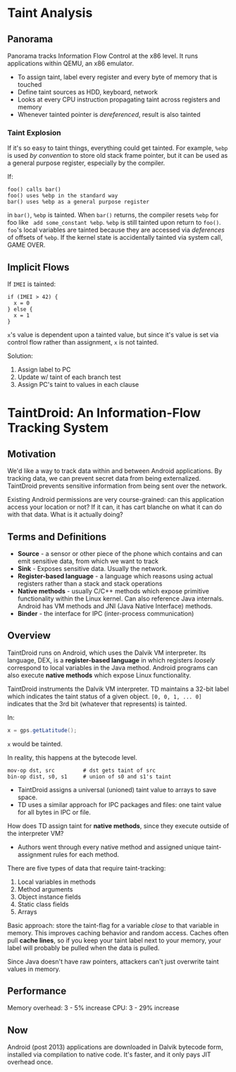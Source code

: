 # Taint Analysis

## Panorama
Panorama tracks Information Flow Control at the x86 level. It runs applications within QEMU, an x86 emulator. 
* To assign taint, label every register and every byte of memory that is touched
* Define taint sources as HDD, keyboard, network
* Looks at every CPU instruction propagating taint across registers and memory
* Whenever tainted pointer is *dereferenced*, result is also tainted

### Taint Explosion
If it's so easy to taint things, everything could get tainted. For example, `%ebp` is used *by convention* to store old stack frame pointer, but it can be used as a general purpose register, especially by the compiler. 

If:
```
foo() calls bar()
foo() uses %ebp in the standard way
bar() uses %ebp as a general purpose register
```

in `bar()`, `%ebp` is tainted. When `bar()` returns, the compiler resets `%ebp` for foo like ` add some_constant %ebp`. `%ebp` is still tainted upon return to `foo()`. `foo`'s local variables are tainted because they are accessed via *deferences* of offsets of `%ebp`. If the kernel state is accidentally tainted via system call, GAME OVER.

## Implicit Flows
If `IMEI` is tainted:

```
if (IMEI > 42) {
  x = 0
} else {
  x = 1
}
```
`x`'s value is dependent upon a tainted value, but since it's value is set via control flow rather than assignment, `x` is not tainted. 

Solution:

1. Assign label to PC
1. Update w/ taint of each branch test
1. Assign PC's taint to values in each clause

# TaintDroid: An Information-Flow Tracking System

## Motivation
We'd like a way to track data within and between Android applications. By tracking data, we can prevent secret data from being externalized. TaintDroid prevents sensitive information from being sent over the network. 

Existing Android permissions are very course-grained: can this application access your location or not? If it can, it has cart blanche on what it can do with that data. What is it actually doing?

## Terms and Definitions
* **Source** - a sensor or other piece of the phone which contains and can emit sensitive data, from which we want to track
* **Sink** - Exposes sensitive data. Usually the network.
* **Register-based language** - a language which reasons using actual registers rather than a stack and stack operations
* **Native methods** - usually C/C++ methods which expose primitive functionality within the Linux kernel. Can also reference Java internals. Android has VM methods and JNI (Java Native Interface) methods.
* **Binder** - the interface for IPC (inter-process communication)

## Overview
TaintDroid runs on Android, which uses the Dalvik VM interpreter. Its language, DEX, is a **register-based language** in which registers *loosely* correspond to local variables in the Java method. Android programs can also execute **native methods** which expose Linux functionality.

TaintDroid instruments the Dalvik VM interpreter. TD maintains a 32-bit label which indicates the taint status of a given object. `[0, 0, 1, ... 0]` indicates that the 3rd bit (whatever that represents) is tainted.

In:
```java
x = gps.getLatitude();
```
`x` would be tainted. 

In reality, this happens at the bytecode level.
```x86
mov-op dst, src         # dst gets taint of src
bin-op dist, s0, s1     # union of s0 and s1's taint
```

* TaintDroid assigns a universal (unioned) taint value to arrays to save space.
* TD uses a similar approach for IPC packages and files: one taint value for all bytes in IPC or file.

How does TD assign taint for **native methods**, since they execute outside of the interpreter VM? 

* Authors went through every native method and assigned unique taint-assignment rules for each method.

There are five types of data that require taint-tracking:
1. Local variables in methods
1. Method arguments
1. Object instance fields
1. Static class fields
1. Arrays

Basic approach: store the taint-flag for a variable *close* to that variable in memory. This improves caching behavior and random access. Caches often pull **cache lines**, so if you keep your taint label next to your memory, your label will probably be pulled when the data is pulled.

Since Java doesn't have raw pointers, attackers can't just overwrite taint values in memory.

## Performance
Memory overhead: 3 - 5% increase
CPU: 3 - 29% increase

## Now
Android (post 2013) applications are downloaded in Dalvik bytecode form, installed via compilation to native code. It's faster, and it only pays JIT overhead once.
